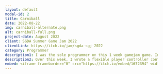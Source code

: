```yaml
---
layout: default
modal-id: 2
title: Carniball
date: 2022-08-22
img: carniball-alternate.png
alt: carniball-full.png
project-date: August 2022
client: SGDA Summer Game Jam 2022
clientLink: https://itch.io/jam/sgda-sgj-2022
category: Programmer
description1: I was the sole programmer on this 1 week gamejam game. In this game, 4 players or AI opponents fight in a deadly game of dodgeball. A player must take out all of their opponents by throwing the jack-o-lantern at them. Once a player is out, they can possess nearby objects to disrupt the game by interrupting players' throws. When a player is knocked out, all of the players they have knocked out are brought back alive.  
description2: Over this week, I wrote a flexible player controller configured for multiplayer and AI. I also implemented all sound and battle UI elements. I honestly put a bit too more time into battle text animations, but I really liked how they ended up. Overall I spent a healthy amount of time on this gamejam and got everything we planned implemented.
embed: <iframe frameborder="0" src="https://itch.io/embed/1672394" width="208" height="167"><a href="https://cilmering.itch.io/carni-ball">Carni-Ball by Cilmering, MintJaan, El Estebann, Lenl, Optimalystic</a></iframe>
---
```

